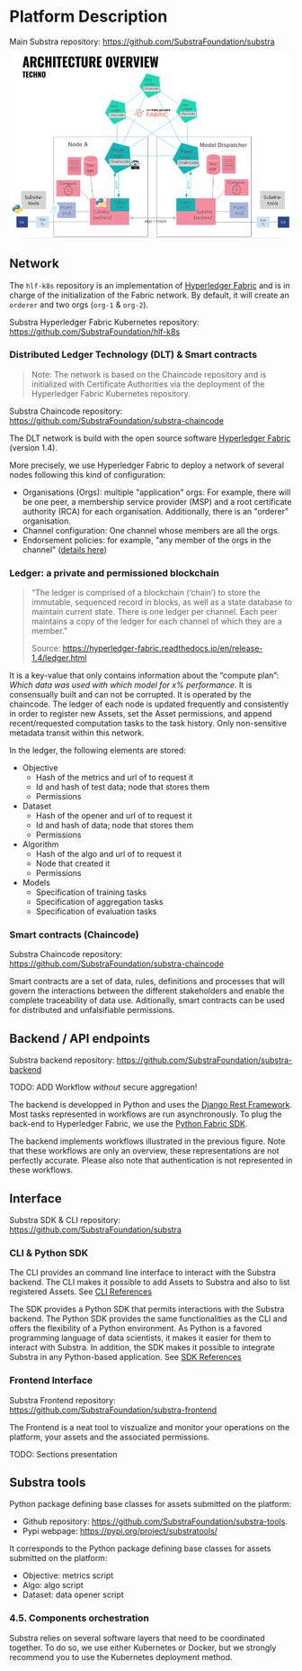 # Platform Description

Main Substra repository: <https://github.com/SubstraFoundation/substra>

![Software Architecture Overview](../img/architecture_overview.png)

## Network

The `hlf-k8s` repository is an implementation of [Hyperledger Fabric](https://www.hyperledger.org/projects/fabric) and is in charge of the initialization of the Fabric network. By default, it will create an `orderer` and two orgs (`org-1` & `org-2`).

Substra Hyperledger Fabric Kubernetes repository: <https://github.com/SubstraFoundation/hlf-k8s>

### Distributed Ledger Technology (DLT) & Smart contracts

> Note: The network is based on the Chaincode repository and is initialized with Certificate Authorities via the deployment of the Hyperledger Fabric Kubernetes repository.

Substra Chaincode repository: <https://github.com/SubstraFoundation/substra-chaincode>

The DLT network is build with the open source software [Hyperledger Fabric](https://www.hyperledger.org/projects/fabric) (version 1.4).

More precisely, we use Hyperledger Fabric to deploy a network of several nodes following this kind of configuration:

- Organisations (Orgs): multiple "application" orgs: For example, there will be one peer, a membership service provider (MSP) and a root certificate authority (RCA) for each organisation. Additionally, there is an "orderer" organisation.
- Channel configuration: One channel whose members are all the orgs.
- Endorsement policies: for example, "any member of the orgs in the channel" ([details here](https://hyperledger-fabric.readthedocs.io/en/latest/endorsement-policies.html#specifying-endorsement-policies-for-a-chaincode))

### Ledger: a private and permissioned blockchain

> “The ledger is comprised of a blockchain (‘chain’) to store the immutable, sequenced record in blocks, as well as a state database to maintain current state. There is one ledger per channel. Each peer maintains a copy of the ledger for each channel of which they are a member.”
>
> Source: <https://hyperledger-fabric.readthedocs.io/en/release-1.4/ledger.html>

It is a key-value that only contains information about the “compute plan”: *Which data was used with which model for x% performance*. It is consensually built and can not be corrupted. It is operated by the chaincode. The ledger of each node is updated frequently and consistently in order to register new Assets, set the Asset permissions, and append recent/requested computation tasks to the task history. Only non-sensitive metadata transit within this network.

In the ledger, the following elements are stored:

- Objective
  - Hash of the metrics and url of to request it
  - Id and hash of test data; node that stores them
  - Permissions
- Dataset
  - Hash of the opener and url of to request it
  - Id and hash of data; node that stores them
  - Permissions
- Algorithm
  - Hash of the algo and url of to request it
  - Node that created it
  - Permissions
- Models
  - Specification of training tasks
  - Specification of aggregation tasks
  - Specification of evaluation tasks

### Smart contracts (Chaincode)

Substra Chaincode repository: <https://github.com/SubstraFoundation/substra-chaincode>

Smart contracts are a set of data, rules, definitions and processes that will govern the interactions between the different stakeholders and enable the complete traceability of data use. Aditionally, smart contracts can be used for distributed and unfalsifiable permissions.

## Backend / API endpoints

Substra backend repository: <https://github.com/SubstraFoundation/substra-backend>

TODO: ADD Workflow *without* secure aggregation!

The backend is developped in Python and uses the [Django Rest Framework](https://www.django-rest-framework.org/). Most tasks represented in workflows are run asynchronously. To plug the back-end to Hyperledger Fabric, we use the [Python Fabric SDK](https://github.com/hyperledger/fabric-sdk-py).

The backend implements workflows illustrated in the previous figure. Note that these workflows are only an overview, these representations are not perfectly accurate. Please also note that authentication is not represented in these workflows.

## Interface

Substra SDK & CLI repository: <https://github.com/SubstraFoundation/substra>

### CLI & Python SDK

The CLI provides an command line interface to interact with the Substra backend. The CLI makes it possible to add Assets to Substra and also to list registered Assets. See [CLI References](https://github.com/SubstraFoundation/substra/blob/master/references/cli.md)

The SDK provides a Python SDK that permits interactions with the Substra backend. The Python SDK provides the same functionalities as the CLI and offers the flexibility of a Python environment. As Python is a favored programming language of data scientists, it makes it easier for them to interact with Substra. In addition, the SDK makes it possible to integrate Substra in any Python-based application. See [SDK References](https://github.com/SubstraFoundation/substra/blob/master/references/sdk.md)

### Frontend Interface

Substra Frontend repository: <https://github.com/SubstraFoundation/substra-frontend>

The Frontend is a neat tool to viszualize and monitor your operations on the platform, your assets and the associated permissions.

TODO: Sections presentation

## Substra tools

Python package defining base classes for assets submitted on the platform:

- Github repository: <https://github.com/SubstraFoundation/substra-tools>.
- Pypi webpage: <https://pypi.org/project/substratools/>

It corresponds to the Python package defining base classes for assets submitted on the platform:

- Objective: metrics script
- Algo: algo script
- Dataset: data opener script

### 4.5. Components orchestration

Substra relies on several software layers that need to be coordinated together. To do so, we use either Kubernetes or Docker, but we strongly recommend you to use the Kubernetes deployment method.
